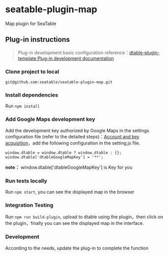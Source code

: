 # seatable-plugin-map
Map plugin for SeaTable

## Plug-in instructions
> Plug-in development basic configuration reference：[dtable-plugin-template Plug-in development documentation](https://github.com/seatable/seatable-plugin-template)

### Clone project to local
`git@github.com:seatable/seatable-plugin-map.git`

### Install dependencies
 Run  `npm install`

### Add Google Maps development key

Add the development key authorized by Google Maps in the settings configuration file (refer to the detailed steps)：[Account and key acquisition](https://cloud.google.com/maps-platform/)，add the following configuration in the setting.js file.

```
window.dtable = window.dtable ? window.dtable : {};
window.dtable['dtableGoogleMapKey'] = '**';
```

**note：** window.dtable['dtableGoogleMapKey'] is Key for you

### Run tests locally

Run `npm start`, you can see the displayed map in the browser

### Integration Testing

Run `npm run build-plugin`, upload to dtable using the plugin，then click on the plugin，finally you can see the displayed map in the interface.

### Development

According to the needs, update the plug-in to complete the function
